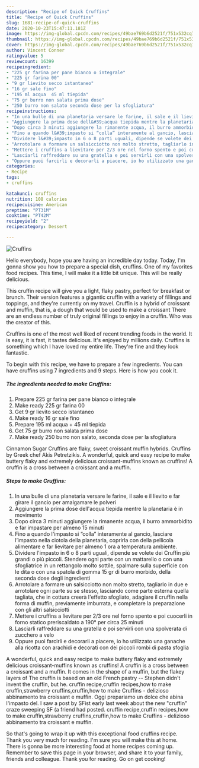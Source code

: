 ```yaml
---
description: "Recipe of Quick Cruffins"
title: "Recipe of Quick Cruffins"
slug: 1681-recipe-of-quick-cruffins
date: 2020-10-23T15:47:11.181Z
image: https://img-global.cpcdn.com/recipes/49bae769b6d2521f/751x532cq70/cruffins-recipe-main-photo.jpg
thumbnail: https://img-global.cpcdn.com/recipes/49bae769b6d2521f/751x532cq70/cruffins-recipe-main-photo.jpg
cover: https://img-global.cpcdn.com/recipes/49bae769b6d2521f/751x532cq70/cruffins-recipe-main-photo.jpg
author: Vincent Conner
ratingvalue: 5
reviewcount: 16399
recipeingredient:
- "225 gr farina per pane bianco o integrale"
- "225 gr farina 00"
- "9 gr lievito secco istantaneo"
- "16 gr sale fino"
- "195 ml acqua  45 ml tiepida"
- "75 gr burro non salata prima dose"
- "250 burro non salato seconda dose per la sfogliatura"
recipeinstructions:
- "In una bulle di una planetaria versare le farine, il sale e il lievito e far girare il gancio per amalgamare le polveri"
- "Aggiungere la prima dose dell&#39;acqua tiepida mentre la planetaria è in movimento"
- "Dopo circa 3 minuti aggiungere la rimanente acqua, il burro ammorbidito e far impastare per almeno 15 minuti"
- "Fino a quando l&#39;impasto si “colla” interamente al gancio, lasciare l’impasto nella ciotola della planetaria, coprirla con della pellicola alimentare e far lievitare per almeno 1 ora a temperatura ambiente."
- "Dividere l&#39;impasto in 6 o 8 parti uguali, dipende se volete dei Cruffin più grandi o più piccoli. Stendere ogni parte con un mattarello o con una sfogliatrice in un rettangolo molto sottile, spalmare sulla superficie con le dita o con una spatola di gomma 15 gr di burro morbido, della seconda dose degli ingredienti"
- "Arrotolare a formare un salsicciotto non molto stretto, tagliarlo in due e arrotolare ogni parte su se stesso, lasciando come parte esterna quella tagliata, che in cottura creerà l&#39;effetto sfogliato, adagiare il cruffin nella forma di muffin, previamente imburrata, e completare la preparazione con gli altri salsicciotti"
- "Mettere i cruffins a lievitare per 2/3 ore nel forno spento e poi cuocerli in forno statico preriscaldato a 190° per circa 25 minuti"
- "Lasciarli raffreddare su una gratella e poi servirli con una spolverata di zucchero a velo"
- "Oppure puoi farcirli e decorarli a piacere, io ho utilizzato una ganache alla ricotta con arachidi e decorati con dei piccoli rombi di pasta sfoglia"
categories:
- Recipe
tags:
- cruffins

katakunci: cruffins 
nutrition: 108 calories
recipecuisine: American
preptime: "PT31M"
cooktime: "PT42M"
recipeyield: "2"
recipecategory: Dessert

---
```



![Cruffins](https://img-global.cpcdn.com/recipes/49bae769b6d2521f/751x532cq70/cruffins-recipe-main-photo.jpg)

Hello everybody, hope you are having an incredible day today. Today, I'm gonna show you how to prepare a special dish, cruffins. One of my favorites food recipes. This time, I will make it a little bit unique. This will be really delicious.

This cruffin recipe will give you a light, flaky pastry, perfect for breakfast or brunch. Their version features a gigantic cruffin with a variety of fillings and toppings, and they&#39;re currently on my travel. Cruffin is a hybrid of croissant and muffin, that is, a dough that would be used to make a croissant There are an endless number of truly original fillings to enjoy in a cruffin. Who was the creator of this.

Cruffins is one of the most well liked of recent trending foods in the world. It is easy, it is fast, it tastes delicious. It's enjoyed by millions daily. Cruffins is something which I have loved my entire life. They're fine and they look fantastic.


To begin with this recipe, we have to prepare a few ingredients. You can have cruffins using 7 ingredients and 9 steps. Here is how you cook it.

<!--inarticleads1-->

##### The ingredients needed to make Cruffins:

1. Prepare 225 gr farina per pane bianco o integrale
1. Make ready 225 gr farina 00
1. Get 9 gr lievito secco istantaneo
1. Make ready 16 gr sale fino
1. Prepare 195 ml acqua + 45 ml tiepida
1. Get 75 gr burro non salata prima dose
1. Make ready 250 burro non salato, seconda dose per la sfogliatura


Cinnamon Sugar Cruffins are flaky, sweet croissant muffin hybrids. Cruffins by Greek chef Akis Petretzikis. A wonderful, quick and easy recipe to make buttery flaky and extremely delicious croissant-muffins known as cruffins! A cruffin is a cross between a croissant and a muffin. 

<!--inarticleads2-->

##### Steps to make Cruffins:

1. In una bulle di una planetaria versare le farine, il sale e il lievito e far girare il gancio per amalgamare le polveri
1. Aggiungere la prima dose dell&#39;acqua tiepida mentre la planetaria è in movimento
1. Dopo circa 3 minuti aggiungere la rimanente acqua, il burro ammorbidito e far impastare per almeno 15 minuti
1. Fino a quando l&#39;impasto si “colla” interamente al gancio, lasciare l’impasto nella ciotola della planetaria, coprirla con della pellicola alimentare e far lievitare per almeno 1 ora a temperatura ambiente.
1. Dividere l&#39;impasto in 6 o 8 parti uguali, dipende se volete dei Cruffin più grandi o più piccoli. Stendere ogni parte con un mattarello o con una sfogliatrice in un rettangolo molto sottile, spalmare sulla superficie con le dita o con una spatola di gomma 15 gr di burro morbido, della seconda dose degli ingredienti
1. Arrotolare a formare un salsicciotto non molto stretto, tagliarlo in due e arrotolare ogni parte su se stesso, lasciando come parte esterna quella tagliata, che in cottura creerà l&#39;effetto sfogliato, adagiare il cruffin nella forma di muffin, previamente imburrata, e completare la preparazione con gli altri salsicciotti
1. Mettere i cruffins a lievitare per 2/3 ore nel forno spento e poi cuocerli in forno statico preriscaldato a 190° per circa 25 minuti
1. Lasciarli raffreddare su una gratella e poi servirli con una spolverata di zucchero a velo
1. Oppure puoi farcirli e decorarli a piacere, io ho utilizzato una ganache alla ricotta con arachidi e decorati con dei piccoli rombi di pasta sfoglia


A wonderful, quick and easy recipe to make buttery flaky and extremely delicious croissant-muffins known as cruffins! A cruffin is a cross between a croissant and a muffin. It comes in the shape of a muffin, but the flakey layers of The cruffin is based on an old French pastry -- Stephen didn&#39;t invent the cruffin, but he. cruffin recipe,cruffin recipes,how to make cruffin,strawberry cruffins,cruffin,how to make Cruffins - delizioso abbinamento tra croissant e muffin. Oggi prepariamo un dolce che abina l&#39;impasto del. I saw a post by SFist early last week about the new &#34;cruffin&#34; craze sweeping SF (a friend had posted. cruffin recipe,cruffin recipes,how to make cruffin,strawberry cruffins,cruffin,how to make Cruffins - delizioso abbinamento tra croissant e muffin. 

So that's going to wrap it up with this exceptional food cruffins recipe. Thank you very much for reading. I'm sure you will make this at home. There is gonna be more interesting food at home recipes coming up. Remember to save this page in your browser, and share it to your family, friends and colleague. Thank you for reading. Go on get cooking!
